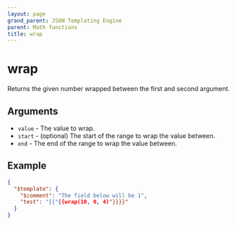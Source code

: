 ```yaml
---
layout: page
grand_parent: JSON Templating Engine
parent: Math functions
title: wrap
---
```


# wrap

Returns the given number wrapped between the first and second argument.
## Arguments

- `value` - The value to wrap.
- `start` - (optional) The start of the range to wrap the value between.
- `end` - The end of the range to wrap the value between.

## Example

```json
{
  "$template": {
    "$comment": "The field below will be 1",
    "test": "{{"{{wrap(10, 0, 4)"}}}}"
  }
}
```
